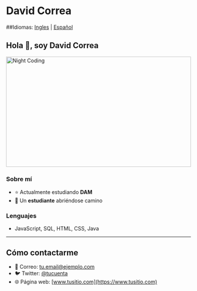 # David Correa

##Idiomas: [Ingles](README.md) | [Español](README-es.md)

## Hola 👋, soy David Correa

<img alt="Night Coding" src="https://media2.giphy.com/media/v1.Y2lkPTc5MGI3NjExczVqM3F6cGNpeWg3ZGEyZWVjNnAwNTV0eTA3MGJpc3JiaXg0cHB6aiZlcD12MV9pbnRlcm5hbF9naWZfYnlfaWQmY3Q9Zw/6rOhtOcGJapBECjMkb/giphy.gif" width="100%" height="300px" align="center"/>

### Sobre mí
- ⭐ Actualmente estudiando **DAM**
- 👾 Un **estudiante** abriéndose camino

### Lenguajes
- JavaScript, SQL, HTML, CSS, Java

---

## Cómo contactarme
- 📧 Correo: tu.email@ejemplo.com
- 🐦 Twitter: [@tucuenta](https://twitter.com/tucuenta)
- 🌐 Página web: [www.tusitio.com](https://www.tusitio.com)

